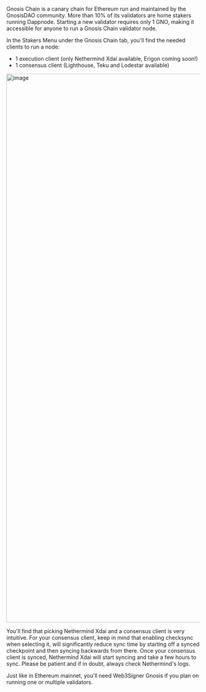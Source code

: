 Gnosis Chain is a canary chain for Ethereum run and maintained by the GnosisDAO community. More than 10% of its validators are home stakers running Dappnode. Starting a new validator requires only 1 GNO, making it accessible for anyone to run a Gnosis Chain validator node.

In the Stakers Menu under the Gnosis Chain tab, you'll find the needed clients to run a node:
- 1 execution client (only Nethermind Xdai available, Erigon coming soon!)
- 1 consensus client (Lighthouse, Teku and Lodestar available)
<img width="1431" alt="image" src="https://github.com/dappnode/DAppNodeDocs/assets/75956027/002b442a-0d85-4e64-a837-0de41403ad55">

You'll find that picking Nethermind Xdai and a consensus client is very intuitive. For your consensus client, keep in mind that enabling checksync when selecting it, will significantly reduce sync time by starting off a synced checkpoint and then syncing backwards from there. Once your consensus client is synced, Nethermind Xdai will start syncing and take a few hours to sync. Please be patient and if in doubt, always check Nethermind's logs.

Just like in Ethereum mainnet, you'll need Web3Signer Gnosis if you plan on running one or multiple validators.

